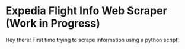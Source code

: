 # Expedia Flight Info Web Scraper (Work in Progress)

Hey there! First time trying to scrape information using a python script!

